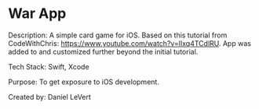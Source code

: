 # War App
Description: A simple card game for iOS. Based on this tutorial from CodeWithChris: https://www.youtube.com/watch?v=lIxq4TCdlRU. App was added to and customized further beyond the initial tutorial.

Tech Stack: Swift, Xcode

Purpose: To get exposure to iOS development.

Created by: Daniel LeVert
